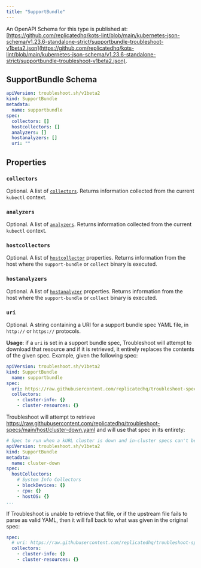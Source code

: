 ```yaml
---
title: "SupportBundle"
---
```


An OpenAPI Schema for this type is published at: [https://github.com/replicatedhq/kots-lint/blob/main/kubernetes-json-schema/v1.23.6-standalone-strict/supportbundle-troubleshoot-v1beta2.json](https://github.com/replicatedhq/kots-lint/blob/main/kubernetes-json-schema/v1.23.6-standalone-strict/supportbundle-troubleshoot-v1beta2.json).

## SupportBundle Schema

```yaml
apiVersion: troubleshoot.sh/v1beta2
kind: SupportBundle
metadata:
  name: supportbundle
spec:
  collectors: []
  hostcollectors: []
  analyzers: []
  hostanalyzers: []
  uri: ""
```

## Properties

### `collectors`

Optional. A list of [`collectors`](https://troubleshoot.sh/docs/collect/).  Returns information collected from the current `kubectl` context.

### `analyzers`

Optional. A list of [`analyzers`](https://troubleshoot.sh/docs/analyze/).  Returns information collected from the current `kubectl` context.

### `hostcollectors`

Optional. A list of [`hostcollector`](https://troubleshoot.sh/docs/host-collect-analyze/overview/) properties.  Returns information from the host where the `support-bundle` or `collect` binary is executed.

### `hostanalyzers`

Optional. A list of [`hostanalyzer`](https://troubleshoot.sh/docs/host-collect-analyze/overview/) properties.  Returns information from the host where the `support-bundle` or `collect` binary is executed.

### `uri`

Optional.  A string containing a URI for a support bundle spec YAML file, in `http://` or `https://` protocols.

**Usage**: if a `uri` is set in a support bundle spec, Troubleshoot will attempt to download that resource and if it is retrieved, it entirely replaces the contents of the given spec.  Example, given the following spec:

```yaml
apiVersion: troubleshoot.sh/v1beta2
kind: SupportBundle
  name: supportbundle
spec:
  uri: https://raw.githubusercontent.com/replicatedhq/troubleshoot-specs/main/host/cluster-down.yaml
  collectors:
    - cluster-info: {}
    - cluster-resources: {}
```

Troubleshoot will attempt to retrieve <https://raw.githubusercontent.com/replicatedhq/troubleshoot-specs/main/host/cluster-down.yaml> and will use that spec in its entirety:

```yaml
# Spec to run when a kURL cluster is down and in-cluster specs can't be run
apiVersion: troubleshoot.sh/v1beta2
kind: SupportBundle
metadata:
  name: cluster-down
spec:
  hostCollectors:
    # System Info Collectors
    - blockDevices: {}
    - cpu: {}
    - hostOS: {}
...
```

If Troubleshoot is unable to retrieve that file, or if the upstream file fails to parse as valid YAML, then it will fall back to what was given in the original spec:

```yaml
spec:
  # uri: https://raw.githubusercontent.com/replicatedhq/troubleshoot-specs/main/host/cluster-down.yaml
  collectors:
    - cluster-info: {}
    - cluster-resources: {}
```
